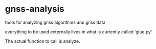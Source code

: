 gnss-analysis
=============

tools for analyzing gnss algorithms and gnss data


everything to be used externally lives in what is currently called 'glue.py'

The actual function to call is analyze.
